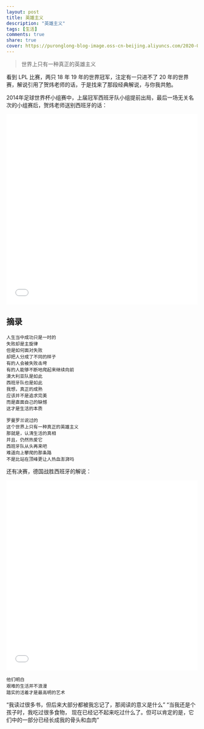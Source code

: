 ```yaml
---
layout: post
title: 英雄主义
description: "英雄主义"
tags: [生活]
comments: true
share: true
cover: https://puronglong-blog-image.oss-cn-beijing.aliyuncs.com/2020-08-30-16.jpg
---
```


> 世界上只有一种真正的英雄主义

<!-- more -->

看到 LPL 比赛，两只 18 年 19 年的世界冠军，注定有一只进不了 20 年的世界赛，解说引用了贺炜老师的话，于是找来了那段经典解说，与你我共勉。

2014年足球世界杯小组赛中，上届冠军西班牙队小组提前出局，最后一场无关名次的小组赛后，贺炜老师送别西班牙的话：

<iframe src="////player.bilibili.com/player.html?aid=13208664&bvid=BV1yx411n7Ax&cid=21660905&page=1&high_quality=1&danmaku=0" scrolling="no" border="0" frameborder="no" framespacing="0" allowfullscreen="true" width="100%" height="500"></iframe>

## 摘录

```
人生当中成功只是一时的
失败却是主旋律
但是如何面对失败
却把人分成了不同的样子
有的人会被失败击垮
有的人能够不断地爬起来继续向前
澳大利亚队是如此
西班牙队也是如此
我想，真正的成熟
应该并不是追求完美
而是直面自己的缺憾
这才是生活的本质

罗曼罗兰说过的
这个世界上只有一种真正的英雄主义
那就是，认清生活的真相
并且，仍然热爱它
西班牙队从头再来吧
难道向上攀爬的那条路
不是比站在顶峰更让人热血澎湃吗
```

还有决赛，德国战胜西班牙的解说：

<iframe src="//player.bilibili.com/player.html?aid=24207010&bvid=BV1DW411P7w7&cid=40580722&page=1&high_quality=1&danmaku=0" scrolling="no" border="0" frameborder="no" framespacing="0" allowfullscreen="true" width="100%" height="500"></iframe>

```
他们明白
艰难的生活并不浪漫
踏实的活着才是最高明的艺术
```

“我读过很多书，但后来大部分都被我忘记了，那阅读的意义是什么”
“当我还是个孩子时，我吃过很多食物，
现在已经记不起来吃过什么了。但可以肯定的是，它们中的一部分已经长成我的骨头和血肉”


